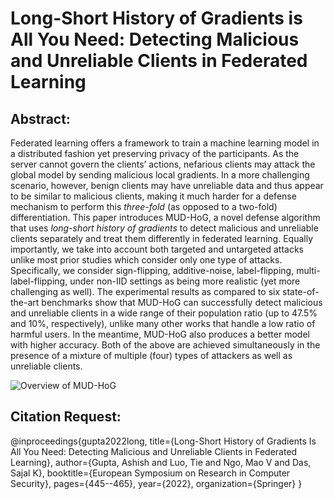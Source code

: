 # Long-Short History of Gradients is All You Need: Detecting Malicious and Unreliable Clients in Federated Learning

## Abstract:

Federated learning offers a framework to train a machine learning model in a distributed fashion yet preserving privacy of the participants. As the server cannot govern the clients’ actions, nefarious clients may attack the global model by sending malicious local gradients. In a more challenging scenario, however, benign clients may have unreliable data and thus appear to be similar to malicious clients, making it much harder for a defense mechanism to perform this *three-fold* (as opposed to a two-fold) differentiation. This paper introduces MUD-HoG, a novel defense algorithm that uses *long-short history of gradients* to detect malicious and unreliable clients separately and treat them differently in federated learning. Equally importantly, we take into account both targeted and untargeted attacks unlike most prior studies which consider only one type of attacks. Specifically, we consider sign-flipping, additive-noise, label-flipping, multi-label-flipping, under non-IID settings as being  more realistic (yet more challenging as well).
The experimental results as compared to six state-of-the-art benchmarks show that MUD-HoG can successfully detect malicious and unreliable clients in a wide range of their population ratio (up to 47.5% and 10%, respectively), unlike many other works that handle a low ratio of harmful users. In the meantime, MUD-HoG also produces a better model with higher accuracy. Both of the above are achieved simultaneously in the presence of a mixture of multiple (four) types of attackers as well as unreliable clients.

![Overview of MUD-HoG](https://user-images.githubusercontent.com/67119520/201972724-684fd362-6bc1-4fea-8bda-1ea786165094.png)

## Citation Request:

@inproceedings{gupta2022long,
  title={Long-Short History of Gradients Is All You Need: Detecting Malicious and Unreliable Clients in Federated Learning},
  author={Gupta, Ashish and Luo, Tie and Ngo, Mao V and Das, Sajal K},
  booktitle={European Symposium on Research in Computer Security},
  pages={445--465},
  year={2022},
  organization={Springer}
}
